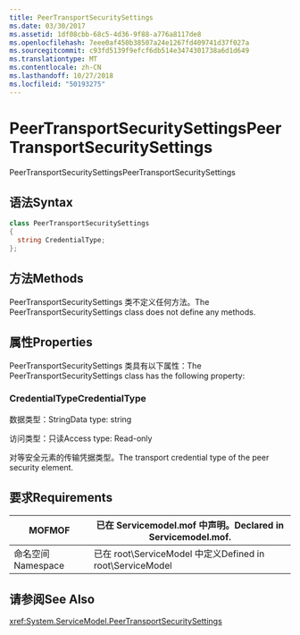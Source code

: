 ```yaml
---
title: PeerTransportSecuritySettings
ms.date: 03/30/2017
ms.assetid: 1df08cbb-68c5-4d36-9f88-a776a8117de8
ms.openlocfilehash: 7eee0af450b38507a24e1267fd409741d37f027a
ms.sourcegitcommit: c93fd5139f9efcf6db514e3474301738a6d1d649
ms.translationtype: MT
ms.contentlocale: zh-CN
ms.lasthandoff: 10/27/2018
ms.locfileid: "50193275"
---
```

# <a name="peertransportsecuritysettings"></a><span data-ttu-id="19b9d-102">PeerTransportSecuritySettings</span><span class="sxs-lookup"><span data-stu-id="19b9d-102">PeerTransportSecuritySettings</span></span>
<span data-ttu-id="19b9d-103">PeerTransportSecuritySettings</span><span class="sxs-lookup"><span data-stu-id="19b9d-103">PeerTransportSecuritySettings</span></span>  
  
## <a name="syntax"></a><span data-ttu-id="19b9d-104">语法</span><span class="sxs-lookup"><span data-stu-id="19b9d-104">Syntax</span></span>  
  
```csharp
class PeerTransportSecuritySettings  
{  
  string CredentialType;  
};  
```  
  
## <a name="methods"></a><span data-ttu-id="19b9d-105">方法</span><span class="sxs-lookup"><span data-stu-id="19b9d-105">Methods</span></span>  
 <span data-ttu-id="19b9d-106">PeerTransportSecuritySettings 类不定义任何方法。</span><span class="sxs-lookup"><span data-stu-id="19b9d-106">The PeerTransportSecuritySettings class does not define any methods.</span></span>  
  
## <a name="properties"></a><span data-ttu-id="19b9d-107">属性</span><span class="sxs-lookup"><span data-stu-id="19b9d-107">Properties</span></span>  
 <span data-ttu-id="19b9d-108">PeerTransportSecuritySettings 类具有以下属性：</span><span class="sxs-lookup"><span data-stu-id="19b9d-108">The PeerTransportSecuritySettings class has the following property:</span></span>  
  
### <a name="credentialtype"></a><span data-ttu-id="19b9d-109">CredentialType</span><span class="sxs-lookup"><span data-stu-id="19b9d-109">CredentialType</span></span>  
 <span data-ttu-id="19b9d-110">数据类型：String</span><span class="sxs-lookup"><span data-stu-id="19b9d-110">Data type: string</span></span>  
  
 <span data-ttu-id="19b9d-111">访问类型：只读</span><span class="sxs-lookup"><span data-stu-id="19b9d-111">Access type: Read-only</span></span>  
  
 <span data-ttu-id="19b9d-112">对等安全元素的传输凭据类型。</span><span class="sxs-lookup"><span data-stu-id="19b9d-112">The transport credential type of the peer security element.</span></span>  
  
## <a name="requirements"></a><span data-ttu-id="19b9d-113">要求</span><span class="sxs-lookup"><span data-stu-id="19b9d-113">Requirements</span></span>  
  
|<span data-ttu-id="19b9d-114">MOF</span><span class="sxs-lookup"><span data-stu-id="19b9d-114">MOF</span></span>|<span data-ttu-id="19b9d-115">已在 Servicemodel.mof 中声明。</span><span class="sxs-lookup"><span data-stu-id="19b9d-115">Declared in Servicemodel.mof.</span></span>|  
|---------|-----------------------------------|  
|<span data-ttu-id="19b9d-116">命名空间</span><span class="sxs-lookup"><span data-stu-id="19b9d-116">Namespace</span></span>|<span data-ttu-id="19b9d-117">已在 root\ServiceModel 中定义</span><span class="sxs-lookup"><span data-stu-id="19b9d-117">Defined in root\ServiceModel</span></span>|  
  
## <a name="see-also"></a><span data-ttu-id="19b9d-118">请参阅</span><span class="sxs-lookup"><span data-stu-id="19b9d-118">See Also</span></span>  
 <xref:System.ServiceModel.PeerTransportSecuritySettings>
